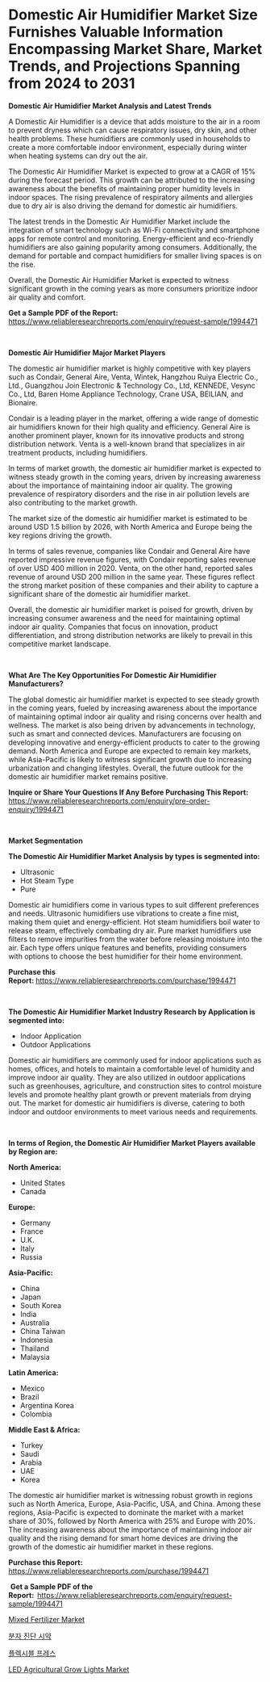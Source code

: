 <p><h1>Domestic Air Humidifier Market Size Furnishes Valuable Information Encompassing Market Share, Market Trends, and Projections Spanning from 2024 to 2031</h1></p><p><strong>Domestic Air Humidifier Market Analysis and Latest Trends</strong></p>
<p><p>A Domestic Air Humidifier is a device that adds moisture to the air in a room to prevent dryness which can cause respiratory issues, dry skin, and other health problems. These humidifiers are commonly used in households to create a more comfortable indoor environment, especially during winter when heating systems can dry out the air.</p><p>The Domestic Air Humidifier Market is expected to grow at a CAGR of 15% during the forecast period. This growth can be attributed to the increasing awareness about the benefits of maintaining proper humidity levels in indoor spaces. The rising prevalence of respiratory ailments and allergies due to dry air is also driving the demand for domestic air humidifiers.</p><p>The latest trends in the Domestic Air Humidifier Market include the integration of smart technology such as Wi-Fi connectivity and smartphone apps for remote control and monitoring. Energy-efficient and eco-friendly humidifiers are also gaining popularity among consumers. Additionally, the demand for portable and compact humidifiers for smaller living spaces is on the rise.</p><p>Overall, the Domestic Air Humidifier Market is expected to witness significant growth in the coming years as more consumers prioritize indoor air quality and comfort.</p></p>
<p><strong>Get a Sample PDF of the Report:&nbsp;</strong> <a href="https://www.reliableresearchreports.com/enquiry/request-sample/1994471">https://www.reliableresearchreports.com/enquiry/request-sample/1994471</a></p>
<p>&nbsp;</p>
<p><strong>Domestic Air Humidifier Major Market Players</strong></p>
<p><p>The domestic air humidifier market is highly competitive with key players such as Condair, General Aire, Venta, Wintek, Hangzhou Ruiya Electric Co., Ltd., Guangzhou Join Electronic & Technology Co., Ltd, KENNEDE, Vesync Co., Ltd, Baren Home Appliance Technology, Crane USA, BEILIAN, and Bionaire. </p><p>Condair is a leading player in the market, offering a wide range of domestic air humidifiers known for their high quality and efficiency. General Aire is another prominent player, known for its innovative products and strong distribution network. Venta is a well-known brand that specializes in air treatment products, including humidifiers. </p><p>In terms of market growth, the domestic air humidifier market is expected to witness steady growth in the coming years, driven by increasing awareness about the importance of maintaining indoor air quality. The growing prevalence of respiratory disorders and the rise in air pollution levels are also contributing to the market growth.</p><p>The market size of the domestic air humidifier market is estimated to be around USD 1.5 billion by 2026, with North America and Europe being the key regions driving the growth. </p><p>In terms of sales revenue, companies like Condair and General Aire have reported impressive revenue figures, with Condair reporting sales revenue of over USD 400 million in 2020. Venta, on the other hand, reported sales revenue of around USD 200 million in the same year. These figures reflect the strong market position of these companies and their ability to capture a significant share of the domestic air humidifier market. </p><p>Overall, the domestic air humidifier market is poised for growth, driven by increasing consumer awareness and the need for maintaining optimal indoor air quality. Companies that focus on innovation, product differentiation, and strong distribution networks are likely to prevail in this competitive market landscape.</p></p>
<p>&nbsp;</p>
<p><strong>What Are The Key Opportunities For Domestic Air Humidifier Manufacturers?</strong></p>
<p><p>The global domestic air humidifier market is expected to see steady growth in the coming years, fueled by increasing awareness about the importance of maintaining optimal indoor air quality and rising concerns over health and wellness. The market is also being driven by advancements in technology, such as smart and connected devices. Manufacturers are focusing on developing innovative and energy-efficient products to cater to the growing demand. North America and Europe are expected to remain key markets, while Asia-Pacific is likely to witness significant growth due to increasing urbanization and changing lifestyles. Overall, the future outlook for the domestic air humidifier market remains positive.</p></p>
<p><strong>Inquire or Share Your Questions If Any Before Purchasing This Report:</strong> <a href="https://www.reliableresearchreports.com/enquiry/pre-order-enquiry/1994471">https://www.reliableresearchreports.com/enquiry/pre-order-enquiry/1994471</a></p>
<p>&nbsp;</p>
<p><strong>Market Segmentation</strong></p>
<p><strong>The Domestic Air Humidifier Market Analysis by types is segmented into:</strong></p>
<p><ul><li>Ultrasonic</li><li>Hot Steam Type</li><li>Pure</li></ul></p>
<p><p>Domestic air humidifiers come in various types to suit different preferences and needs. Ultrasonic humidifiers use vibrations to create a fine mist, making them quiet and energy-efficient. Hot steam humidifiers boil water to release steam, effectively combating dry air. Pure market humidifiers use filters to remove impurities from the water before releasing moisture into the air. Each type offers unique features and benefits, providing consumers with options to choose the best humidifier for their home environment.</p></p>
<p><strong>Purchase this Report:&nbsp;</strong><a href="https://www.reliableresearchreports.com/purchase/1994471">https://www.reliableresearchreports.com/purchase/1994471</a></p>
<p>&nbsp;</p>
<p><strong>The Domestic Air Humidifier Market Industry Research by Application is segmented into:</strong></p>
<p><ul><li>Indoor Application</li><li>Outdoor Applications</li></ul></p>
<p><p>Domestic air humidifiers are commonly used for indoor applications such as homes, offices, and hotels to maintain a comfortable level of humidity and improve indoor air quality. They are also utilized in outdoor applications such as greenhouses, agriculture, and construction sites to control moisture levels and promote healthy plant growth or prevent materials from drying out. The market for domestic air humidifiers is diverse, catering to both indoor and outdoor environments to meet various needs and requirements.</p></p>
<p>&nbsp;</p>
<p><strong>In terms of Region, the Domestic Air Humidifier Market Players available by Region are:</strong></p>
<p>
    <p> <strong> North America: </strong>
        <ul>
            <li>United States</li>
            <li>Canada</li>
        </ul>
        </p> 
    <p> <strong> Europe: </strong>
        <ul>
            <li>Germany</li>
            <li>France</li>
            <li>U.K.</li>
            <li>Italy</li>
            <li>Russia</li>
        </ul>
        </p> 
    <p> <strong> Asia-Pacific: </strong>
        <ul>
            <li>China</li>
            <li>Japan</li>
            <li>South Korea</li>
            <li>India</li>
            <li>Australia</li>
            <li>China Taiwan</li>
            <li>Indonesia</li>
            <li>Thailand</li>
            <li>Malaysia</li>
        </ul>
        </p> 
    <p> <strong> Latin America: </strong>
        <ul>
            <li>Mexico</li>
            <li>Brazil</li>
            <li>Argentina Korea</li>
            <li>Colombia</li>
        </ul>
        </p> 
    <p> <strong> Middle East & Africa: </strong>
        <ul>
            <li>Turkey</li>
            <li>Saudi</li>
            <li>Arabia</li>
            <li>UAE</li>
            <li>Korea</li>
        </ul>
    </p>
    </p>
<p><p>The domestic air humidifier market is witnessing robust growth in regions such as North America, Europe, Asia-Pacific, USA, and China. Among these regions, Asia-Pacific is expected to dominate the market with a market share of 30%, followed by North America with 25% and Europe with 20%. The increasing awareness about the importance of maintaining indoor air quality and the rising demand for smart home devices are driving the growth of the domestic air humidifier market in these regions.</p></p>
<p><strong>Purchase this Report: </strong><a href="https://www.reliableresearchreports.com/purchase/1994471">https://www.reliableresearchreports.com/purchase/1994471</a></p>
<p>&nbsp;<strong>Get a Sample PDF of the Report:&nbsp;&nbsp;</strong><a href="https://www.reliableresearchreports.com/enquiry/request-sample/1994471">https://www.reliableresearchreports.com/enquiry/request-sample/1994471</a></p>
<p><strong></strong></p>
<p><p><a href="https://issuu.com/reportprime-2/docs/mixed-fertilizer-market-size-2030.pptx">Mixed Fertilizer Market</a></p><p><a href="https://github.com/Hubertstyenger6685/Market-Research-Report-List-1/blob/main/17505637812.md">분자 진단 시약</a></p><p><a href="https://github.com/hxzi07639916/Market-Research-Report-List-1/blob/main/86492167811.md">플렉시블 프레스</a></p><p><a href="https://issuu.com/reportprime-2/docs/led-agricultural-grow-lights-market-size-2030.pptx">LED Agricultural Grow Lights Market</a></p></p>
